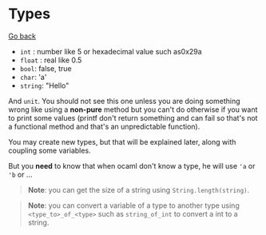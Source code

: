 # Types

[Go back](..)

* ``int`` : number like 5 or hexadecimal value such as0x29a
* ``float`` : real like 0.5
* ``bool``: false, true
* ``char``: 'a'
* ``string``: "Hello"

And ``unit``. You should not see this one unless you are
doing something wrong like using a **non-pure** method
but you can't do otherwise if you want to print some values
(printf don't return something and can fail so that's
not a functional method and that's an unpredictable function).

You may create new types, but that will be explained later,
along with coupling some variables.

But you **need** to know that when ocaml don't know a type,
he will use ``'a`` or `'b` or ...

> **Note**: you can get the size of a string using ``String.length(string)``.

> **Note**: you can convert a variable of a type to another
> type using ``<type_to>_of_<type>`` such as
> ``string_of_int`` to convert a int to a string.